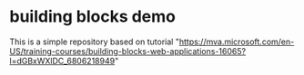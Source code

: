 # building blocks demo
This is a simple repository based on tutorial "https://mva.microsoft.com/en-US/training-courses/building-blocks-web-applications-16065?l=dGBxWXlDC_6806218949"
